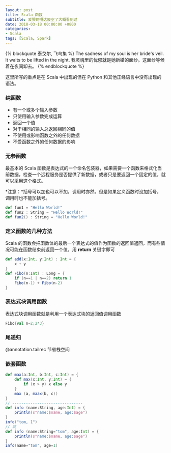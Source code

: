 ```yaml
---
layout: post
title: Scala 函数
subtitle: 爱哭的嘎达傻空了大概看到过
date: 2018-03-18 00:00:00 +0800
categories:
- Scala
tags: [Scala, Spark] 
---
```


{% blockquote 泰戈尔, 飞鸟集 %}
	The sadness of my soul is her bride's veil. It waits to be lifted in the night. 
	我灵魂里的忧郁就是她新婚的面纱。这面纱等候着在夜间卸去。
{% endblockquote %}
<!-- more -->

这里所写的重点是在 Scala 中出现的但在 Python 和其他正经语言中没有出现的语法。

### 纯函数

+ 有一个或多个输入参数
+ 只使用输入参数完成运算
+ 返回一个值
+ 对于相同的输入总返回相同的值
+ 不使用或影响函数之外的任何数据
+ 不受函数之外的任何数据的影响

### 无参函数

最基本的 Scala 函数是表达式的一个命名包装器，如果需要一个函数来格式化当前数据，检查一个远程服务是否提供了新数据，或者只是要返回一个固定的值，就可以采用这个格式。

*注意：*括号可以加也可以不加，调用时亦然。但是如果定义函数时没加括号，调用时也不能加括号。

``` scala
def fun1 = "Hello World!"
def fun2 : String = "Hello World!"
def fun2() : String = "Hello World!"
```


### 定义函数的几种方法

Scala 的函数会把函数体的最后一个表达式的值作为函数的返回值返回，而有些情况可能在函数结束前返回一个值，用 **return** 关键字即可

``` scala
def add(x:Int, y:Int) : Int = {
    x + y
}
def Fibo(n:Int) : Long = {
    if (n==1 | n==2) return 1
	Fibo(n-1) + Fibo(n-2)
}
```

### 表达式块调用函数

表达式块调用函数就是利用一个表达式块的返回值调用函数

``` scala
Fibo{val n=2;2*3}
```

### 尾递归

@annotation.tailrec
节省栈空间

### 嵌套函数

``` scala
def max(a:Int, b:Int, c:Int) = {
    def max(x:Int, y:Int) = {
	    if (x > y) x else y
	}
	max (a, maax(b, c))
}
// -------------------------------
def info (name:String, age:Int) = {
    println(s"name:$name, age:$age")
}
info("tom, 1")
// 或
def info (name:String="tom", age:Int) = {
    println(s"name:$name, age:$age")
}
info(name="tom", age=1)
```

